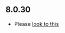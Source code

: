 ## 8.0.30

- Please [look to this]((https://dooboolab.github.io/flutter_sound/doc/book/CHANGELOG.html))
